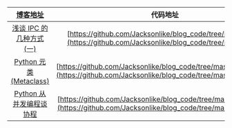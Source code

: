 |[博客地址](https://jacksonlike.cn)|代码地址
|:--:|:--:|
|[浅谈 IPC 的几种方式 (一)](https://jacksonlike.cn/Unix/PIPE/)|[https://github.com/Jacksonlike/blog_code/tree/master/IPC](https://github.com/Jacksonlike/blog_code/tree/master/IPC)
|[Python 元类(Metaclass)](https://jacksonlike.cn/Python/metaclass/)|[https://github.com/Jacksonlike/blog_code/tree/master/metaclass](https://github.com/Jacksonlike/blog_code/tree/master/metaclass)
|[Python 从并发编程谈协程](https://jacksonlike.cn/Python/coroutine/)|[https://github.com/Jacksonlike/blog_code/tree/master/coroutine](https://github.com/Jacksonlike/blog_code/tree/master/coroutine)